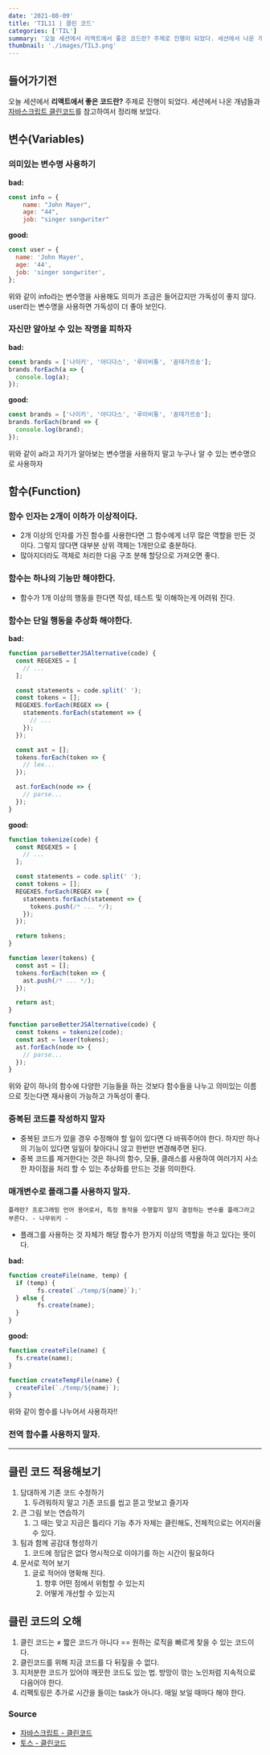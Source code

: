 ```yaml
---
date: '2021-08-09'
title: 'TIL11 | 클린 코드'
categories: ['TIL']
summary: '오늘 세션에서 리액트에서 좋은 코드란? 주제로 진행이 되었다. 세션에서 나온 개념들과 자바스크립트 클린코드를 참고하여서 정리해 보았다.'
thumbnail: './images/TIL3.png'
---
```


## **들어가기전**

오늘 세션에서 **리액트에서 좋은 코드란?** 주제로 진행이 되었다. 세션에서 나온 개념들과 [자바스크립트 클린코드](https://github.com/qkraudghgh/clean-code-javascript-ko)를 참고하여서 정리해 보았다.

## 변수(Variables)

### **의미있는 변수명 사용하기**

**bad:**

```jsx
const info = {
	name: "John Mayer",
	age: "44",
	job: "singer songwriter"

```

**good:**

```jsx
const user = {
  name: 'John Mayer',
  age: '44',
  job: 'singer songwriter',
};
```

위와 같이 info라는 변수명을 사용해도 의미가 조금은 들어갔지만 가독성이 좋지 않다. user라는 변수명을 사용하면 가독성이 더 좋아 보인다.

### **자신만 알아보 수 있는 작명을 피하자**

**bad:**

```jsx
const brands = ['나이키', '아디다스', '루이비통', '꼼데가르송'];
brands.forEach(a => {
  console.log(a);
});
```

**good:**

```jsx
const brands = ['나이키', '아디다스', '루이비통', '꼼데가르송'];
brands.forEach(brand => {
  console.log(brand);
});
```

위와 같이 a라고 자기가 알아보는 변수명을 사용하지 말고 누구나 알 수 있는 변수명으로 사용하자

## 함수(Function)

### **함수 인자는 2개이 이하가 이상적이다.**

- 2개 이상의 인자를 가진 함수를 사용한다면 그 함수에게 너무 많은 역할을 만든 것이다. 그렇지 않다면 대부분 상위 객체는 1개만으로 충분하다.
- 많아지더라도 객체로 처리한 다음 구조 분해 할당으로 가져오면 좋다.

### **함수는 하나의 기능만 해야한다.**

- 함수가 1개 이상의 행동을 한다면 작성, 테스트 및 이해하는게 어려워 진다.

### **함수는 단일 행동을 추상화 해야한다.**

**bad:**

```jsx
function parseBetterJSAlternative(code) {
  const REGEXES = [
    // ...
  ];

  const statements = code.split(' ');
  const tokens = [];
  REGEXES.forEach(REGEX => {
    statements.forEach(statement => {
      // ...
    });
  });

  const ast = [];
  tokens.forEach(token => {
    // lex...
  });

  ast.forEach(node => {
    // parse...
  });
}
```

**good:**

```jsx
function tokenize(code) {
  const REGEXES = [
    // ...
  ];

  const statements = code.split(' ');
  const tokens = [];
  REGEXES.forEach(REGEX => {
    statements.forEach(statement => {
      tokens.push(/* ... */);
    });
  });

  return tokens;
}

function lexer(tokens) {
  const ast = [];
  tokens.forEach(token => {
    ast.push(/* ... */);
  });

  return ast;
}

function parseBetterJSAlternative(code) {
  const tokens = tokenize(code);
  const ast = lexer(tokens);
  ast.forEach(node => {
    // parse...
  });
}
```

위와 같이 하나의 함수에 다양한 기능들을 하는 것보다 함수들을 나누고 의미있는 이름으로 짓는다면 재사용이 가능하고 가독성이 좋다.

### **중복된 코드를 작성하지 말자**

- 중복된 코드가 있을 경우 수정해야 할 일이 있다면 다 바꿔주어야 한다. 하지만 하나의 기능이 있다면 일일이 찾아다니 않고 한번만 변경해주면 된다.
- 중복 코드를 제거한다는 것은 하나의 함수, 모듈, 클래스를 사용하여 여러가지 사소한 차이점을 처리 할 수 있는 추상화를 만드는 것을 의미한다.

### **매개변수로 플래그를 사용하지 말자.**

`플래란? 프로그래밍 언어 용어로서, 특정 동작을 수행할지 말지 결정하는 변수를 플래그라고 부른다. - 나무위키 -`

- 플래그를 사용하는 것 자체가 해당 함수가 한가지 이상의 역할을 하고 있다는 뜻이다.

**bad:**

```jsx
function createFile(name, temp) {
  if (temp) {
		fs.create(`./temp/${name}`);'
  } else {
		fs.create(name);
  }
}
```

**good:**

```jsx
function createFile(name) {
  fs.create(name);
}

function createTempFile(name) {
  createFile(`./temp/${name}`);
}
```

위와 같이 함수를 나누어서 사용하자!!

### 전역 함수를 사용하지 말자.

---

## 클린 코드 적용해보기

1. 담대하게 기존 코드 수정하기
   1. 두려워하지 말고 기존 코드를 씹고 뜯고 맛보고 즐기자
2. 큰 그림 보는 연습하기
   1. 그 때는 맞고 지금은 틀리다 기능 추가 자체는 클린해도, 전체적으로는 어지러울 수 있다.
3. 팀과 함께 공감대 형성하기
   1. 코드에 정답은 없다 명시적으로 이야기를 하는 시간이 필요하다
4. 문서로 적어 보기
   1. 글로 적어야 명확해 진다.
      1. 향후 어떤 점에서 위험할 수 있는지
      2. 어떻게 개선할 수 있는지

## 클린 코드의 오해

1. 클린 코드는 ≠ 짧은 코드가 아니다 == 원하는 로직을 빠르게 찾을 수 있는 코드이다.
2. 클린코드를 위해 지금 코드를 다 뒤짚을 수 없다.
3. 지저분한 코드가 있어야 깨끗한 코드도 있는 법. 방망이 깎는 노인처럼 지속적으로 다음어야 한다.
4. 리팩토링은 추가로 시간을 들이는 task가 아니다. 매일 보일 때마다 해야 한다.

### Source

- [자바스크립트 - 클린코드](https://github.com/qkraudghgh/clean-code-javascript-ko#%EC%86%8C%EA%B0%9Cintroduction)
- [토스 - 클린코드](https://youtu.be/edWbHp_k_9Y)
